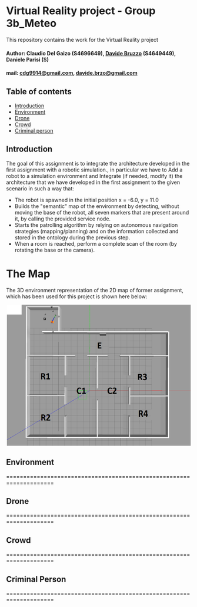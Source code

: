 # Virtual Reality project - Group 3b_Meteo

This repository contains the work for the Virtual Reality project 

#### Author: Claudio Del Gaizo (S4696649), [Davide Bruzzo](mailto:davide.brzo@gmail.com?subject=[GitHub]%20Source%20Han%20Sans) (S4649449), Daniele Parisi (S)

#### mail: cdg9914@gmail.com, davide.brzo@gmail.com

Table of contents
----------------------

* [Introduction](#introduction)
* [Environment](#environment)
* [Drone](#drone)
* [Crowd](#crowd)
* [Criminal person](#criminal-person)

## Introduction

The goal of this assignment is to integrate the architecture developed in the first assignment with a robotic simulation., in particular we have to Add a robot to a simulation environment and Integrate (if needed, modify it) the architecture that we have developed in the first assignment to the given scenario in such a way that:
* The robot is spawned in the initial position x = -6.0, y = 11.0
* Builds the "semantic" map of the environment by detecting, without moving the base of the robot, all seven markers that are present around it, by calling the provided service node.
* Starts the patrolling algorithm by relying on autonomous navigation strategies (mapping/planning) and on the information collected and stored in the ontology during the previous step.
* When a room is reached, perform a complete scan of the room (by rotating the base or the camera).

The Map
====================================================================
The 3D environment representation of the 2D map of former assignment, which has been used for this project is shown here below:

<p><p align="center">
<img src="https://github.com/claudio-dg/assignment2/blob/main/media/GazeboMap.png?raw=true" width="500" />
<p>

	
## Environment
====================================================================
	
## Drone
====================================================================
	
	
## Crowd
====================================================================	
	

## Criminal Person
====================================================================
